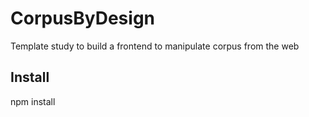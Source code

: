 # CorpusByDesign
Template study to build a frontend to manipulate corpus from the web


## Install
npm install